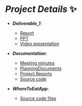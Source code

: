 # ***Project Details*** :sparkles:
- ***Deliverable_1***: 
  - [Report](./Deliverable_1/Report_Deliverable_1.pdf)
  - [PPT](./Deliverable_1/PPT_Deliverable_1.pdf)
  - [Video presentation](./Deliverable_1/Presentation_Deliverable_1.mp4)

- ***Documentation***: 
  - [Meeting minutes](./Documentation/Meeting_Minutes)
  - [PlanningDocuments](./Documentation/Planning_Documents)
  - [Project Reports](./Documentation/Project_Reports)
  - [Source code](./Documentation/Source_Code)

- ***WhereToEatApp***:
  - [Source code files](./WhereToEatApp)